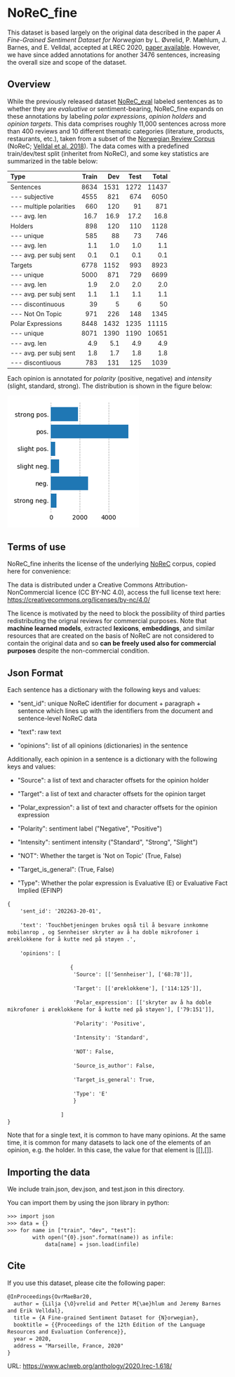 # NoReC_fine

This dataset is based largely on the original data described in the paper _A Fine-Grained Sentiment Dataset for Norwegian_ by L. Øvrelid, P. Mæhlum, J. Barnes, and E. Velldal, accepted at LREC 2020, [paper available](https://www.aclweb.org/anthology/2020.lrec-1.618). However, we have since added annotations for another 3476 sentences, increasing the overall size and scope of the dataset.

## Overview
While the previously released dataset [NoReC_eval](https://github.com/ltgoslo/norec_eval) labeled sentences as to whether they are _evaluative_ or sentiment-bearing, NoReC_fine expands on these annotations by labeling _polar expressions_, _opinion holders_ and _opinion targets_. This data comprises roughly 11,000 sentences across more than 400 reviews and 10 different thematic categories (literature, products, restaurants, etc.), taken from  a subset of the [Norwegian Review Corpus](https://github.com/ltgoslo/norec) (NoReC; [Velldal et al. 2018](http://www.lrec-conf.org/proceedings/lrec2018/pdf/851.pdf)). The data comes with a predefined train/dev/test split (inheritet from NoReC), and some key statistics are summarized in the table below:

| Type              | Train  | Dev    | Test     |  Total  |
| :--------         |-------:|-------:|-------:  |-------: |
| Sentences         |   8634 |   1531  |    1272 |   11437 |
| --- subjective    |  4555  |   821   |    674  |   6050  |
| --- multiple polarities | 660 | 120  |    91   |   871   |
| --- avg. len      | 16.7   | 16.9    |    17.2 |   16.8  |
| Holders           |   898  |     120 |     110 |    1128 |
| --- unique        |  585   |  88     | 73      |   746   |
| --- avg. len      |   1.1  |     1.0 |     1.0 |    1.1  |
| --- avg. per subj sent |  0.1  |  0.1  |  0.1  |    0.1  |
| Targets           |   6778 |    1152 |    993  |   8923  |
| --- unique        | 5000   |    871  |    729  |   6699  |
| --- avg. len      |   1.9  |    2.0  |    2.0  |   2.0   |
| --- avg. per subj sent |  1.1  |  1.1  |  1.1  |   1.1   |
| --- discontinuous |39      |     5   |    6    |   50    |
| --- Not On Topic  |  971   |     226 |   148   |  1345   |
| Polar Expressions |  8448  |   1432  |    1235 |   11115 |
| --- unique        | 8071   |   1390  |    1190 |   10651 |
| --- avg. len      |   4.9  |     5.1 |     4.9 |  4.9    |
| --- avg. per subj sent |  1.8  |  1.7  |  1.8  |  1.8    |
| --- discontiuous  |  783   |     131 |    125  |   1039  |


Each opinion is annotated for _polarity_ (positive, negative) and _intensity_ (slight, standard, strong). The distribution is shown in the figure below:

![Polarity Distribution](annotation_guidelines/images/distribution.png)


## Terms of use
NoReC_fine inherits the license of the underlying [NoReC](https://github.com/ltgoslo/norec) corpus, copied here for convenience:

The data is distributed under a Creative Commons Attribution-NonCommercial licence (CC BY-NC 4.0), access the full license text here: https://creativecommons.org/licenses/by-nc/4.0/

The licence is motivated by the need to block the possibility of third parties redistributing the orignal reviews for commercial purposes. Note that **machine learned models**, extracted **lexicons**, **embeddings**, and similar resources that are created on the basis of NoReC are not considered to contain the original data and so **can be freely used also for commercial purposes** despite the non-commercial condition.


## Json Format

Each sentence has a dictionary with the following keys and values:

* "sent_id": unique NoReC identifier for document + paragraph + sentence which lines up with the identifiers from the document and sentence-level NoReC data

* "text": raw text

* "opinions": list of all opinions (dictionaries) in the sentence

Additionally, each opinion in a sentence is a dictionary with the following keys and values:

* "Source": a list of text and character offsets for the opinion holder

* "Target": a list of text and character offsets for the opinion target

* "Polar_expression": a list of text and character offsets for the opinion expression

* "Polarity": sentiment label ("Negative", "Positive")

* "Intensity": sentiment intensity ("Standard", "Strong", "Slight")

* "NOT": Whether the target is 'Not on Topic' (True, False)

* "Target_is_general": (True, False)

* "Type": Whether the polar expression is Evaluative (E) or Evaluative Fact Implied (EFINP)

```
{
    'sent_id': '202263-20-01',

    'text': 'Touchbetjeningen brukes også til å besvare innkomne mobilanrop , og Sennheiser skryter av å ha doble mikrofoner i øreklokkene for å kutte ned på støyen .',

    'opinions': [

                    {
                     'Source': [['Sennheiser'], ['68:78']],

                     'Target': [['øreklokkene'], ['114:125']],

                     'Polar_expression': [['skryter av å ha doble mikrofoner i øreklokkene for å kutte ned på støyen'], ['79:151']],

                     'Polarity': 'Positive',

                     'Intensity': 'Standard',

                     'NOT': False,

                     'Source_is_author': False,

                     'Target_is_general': True,

                     'Type': 'E'
                     }

                 ]
}
```

Note that for a single text, it is common to have many opinions. At the same time, it is common for many datasets to lack one of the elements of an opinion, e.g. the holder. In this case, the value for that element is [[],[]].

## Importing the data
We include train.json, dev.json, and test.json in this directory.

You can import them by using the json library in python:

```
>>> import json
>>> data = {}
>>> for name in ["train", "dev", "test"]:
        with open("{0}.json".format(name)) as infile:
            data[name] = json.load(infile)
```

## Cite
If you use this dataset, please cite the following paper:

```
@InProceedings{OvrMaeBar20,
  author = {Lilja {\O}vrelid and Petter M{\ae}hlum and Jeremy Barnes and Erik Velldal},
  title = {A Fine-grained Sentiment Dataset for {N}orwegian},
  booktitle = {{Proceedings of the 12th Edition of the Language Resources and Evaluation Conference}},
  year = 2020,
  address = "Marseille, France, 2020"
}
```
URL: https://www.aclweb.org/anthology/2020.lrec-1.618/
